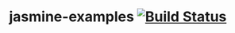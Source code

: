 # jasmine-examples [![Build Status](https://travis-ci.org/shashouzhiwang/test.svg?branch=master)](https://travis-ci.org/shashouzhiwang/test)